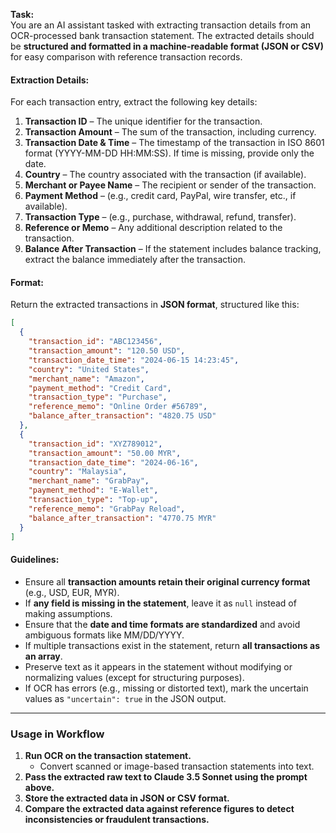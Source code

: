 **Task:**  
You are an AI assistant tasked with extracting transaction details from an OCR-processed bank transaction statement. The extracted details should be **structured and formatted in a machine-readable format (JSON or CSV)** for easy comparison with reference transaction records.  

#### **Extraction Details:**  
For each transaction entry, extract the following key details:  

1. **Transaction ID** – The unique identifier for the transaction.  
2. **Transaction Amount** – The sum of the transaction, including currency.  
3. **Transaction Date & Time** – The timestamp of the transaction in ISO 8601 format (YYYY-MM-DD HH:MM:SS). If time is missing, provide only the date.  
4. **Country** – The country associated with the transaction (if available).  
5. **Merchant or Payee Name** – The recipient or sender of the transaction.  
6. **Payment Method** – (e.g., credit card, PayPal, wire transfer, etc., if available).  
7. **Transaction Type** – (e.g., purchase, withdrawal, refund, transfer).  
8. **Reference or Memo** – Any additional description related to the transaction.  
9. **Balance After Transaction** – If the statement includes balance tracking, extract the balance immediately after the transaction.  

#### **Format:**  
Return the extracted transactions in **JSON format**, structured like this:  

```json
[
  {
    "transaction_id": "ABC123456",
    "transaction_amount": "120.50 USD",
    "transaction_date_time": "2024-06-15 14:23:45",
    "country": "United States",
    "merchant_name": "Amazon",
    "payment_method": "Credit Card",
    "transaction_type": "Purchase",
    "reference_memo": "Online Order #56789",
    "balance_after_transaction": "4820.75 USD"
  },
  {
    "transaction_id": "XYZ789012",
    "transaction_amount": "50.00 MYR",
    "transaction_date_time": "2024-06-16",
    "country": "Malaysia",
    "merchant_name": "GrabPay",
    "payment_method": "E-Wallet",
    "transaction_type": "Top-up",
    "reference_memo": "GrabPay Reload",
    "balance_after_transaction": "4770.75 MYR"
  }
]
```

#### **Guidelines:**  
- Ensure all **transaction amounts retain their original currency format** (e.g., USD, EUR, MYR).  
- If **any field is missing in the statement**, leave it as `null` instead of making assumptions.  
- Ensure that the **date and time formats are standardized** and avoid ambiguous formats like MM/DD/YYYY.  
- If multiple transactions exist in the statement, return **all transactions as an array**.  
- Preserve text as it appears in the statement without modifying or normalizing values (except for structuring purposes).  
- If OCR has errors (e.g., missing or distorted text), mark the uncertain values as `"uncertain": true` in the JSON output.  

---

### **Usage in Workflow**  
1. **Run OCR on the transaction statement.**  
   - Convert scanned or image-based transaction statements into text.  
2. **Pass the extracted raw text to Claude 3.5 Sonnet using the prompt above.**  
3. **Store the extracted data in JSON or CSV format.**  
4. **Compare the extracted data against reference figures to detect inconsistencies or fraudulent transactions.**  